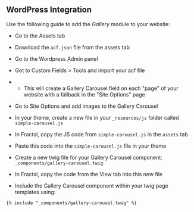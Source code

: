 ## WordPress Integration

Use the following guide to add the *Gallery* module to your website:

- Go to the Assets tab

- Download the `acf.json` file from the assets tab 

- Go to the Wordpress Admin panel

- Got to Custom Fields > Tools and import your acf file
- - This will create a Gallery Carousel field on each "page" of your website with a fallback in the "Site Options" page

- Go to Site Options and add images to the Gallery Carousel

- In your theme, create a new file in your `_resources/js` folder called `simple-carousel.js`

- In Fractal, copy the JS code from `simple-carousel.js` in the `assets` tab 

- Paste this code into the `simple-carousel.js` file in your theme

- Create a new twig file for your Gallery Carousel component: `_components/gallery-carousel.twig`

- In Fractal, copy the code from the View tab into this new file

- Include the Gallery Carousel component within your twig page templates using:
```
{% include "_components/gallery-carousel.twig" %}
```